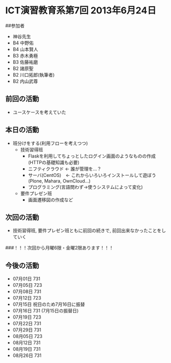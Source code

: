 # ICT演習教育系第7回 2013年6月24日

##参加者
- 神谷先生
- B4 中野佑
- B4 山本賢人
- B3 赤木勇極
- B3 佐藤祐磨
- B2 諸原聖
- B2 川口拓郎(執筆者)
- B2 内山武尊

## 前回の活動
- ユースケースを考えていた

## 本日の活動
- 班分けをする(利用フローを考えつつ)
  - 技術習得班
    - Flaskを利用してちょっとしたログイン画面のようなものの作成(HTTPの基礎知識も必要)
    - ニフティクラウド <- 誰が管理を…？
    - サーバ(CentOS)　<- これからいろいろインストールして遊ぼう(Plone, Mahara, OwnCloud…)
    - プログラミング(言語問わず->使うシステムによって変化)
  - 要件プレゼン班
    - 画面遷移図の作成など

## 次回の活動
  - 技術習得班, 要件プレゼン班ともに前回の続きで, 前回出来なかったことをしていく
  
###！！！次回から月曜6限・金曜2限あります！！！

## 今後の活動
- 07月01日 731
- 07月05日 723
- 07月08日 731
- 07月12日 723
- 07月15日 祝日のため7月16日に振替
- 07月16日 731 (7月15日の振替日)
- 07月19日 723
- 07月22日 731
- 07月29日 731
- 08月05日 723
- 08月12日 731
- 08月19日 731
- 08月26日 731
